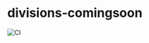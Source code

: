 # divisions-comingsoon
![CI](https://github.com/fuchsbaumedia/divisions-comingsoon/workflows/CI/badge.svg)
